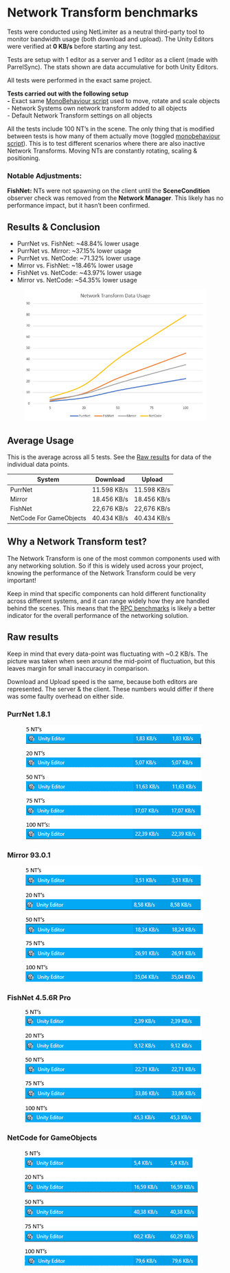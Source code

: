 # Network Transform benchmarks

Tests were conducted using NetLimiter as a neutral third-party tool to monitor bandwidth usage (both download and upload). The Unity Editors were verified at **0 KB/s** before starting any test.

Tests are setup with 1 editor as a server and 1 editor as a client (made with ParrelSync). The stats shown are data accumulative for both Unity Editors.

All tests were performed in the exact same project.

**Tests carried out with the following setup**\
**-** Exact same [MonoBehaviour script](https://gist.github.com/BobsiUnity/9e7379e7f6018ed10b32fa9460d0fe0e) used to move, rotate and scale objects\
\- Network Systems own network transform added to all objects\
\- Default Network Transform settings on all objects

All the tests include 100 NT’s in the scene. The only thing that is modified between tests is how many of them actually move (toggled [monobehaviour script](https://gist.github.com/BobsiUnity/9e7379e7f6018ed10b32fa9460d0fe0e)). This is to test different scenarios where there are also inactive Network Transforms. Moving NTs are constantly rotating, scaling & positioning.

### Notable Adjustments:

**FishNet:** NTs were not spawning on the client until the **SceneCondition** observer check was removed from the **Network Manager**. This likely has no performance impact, but it hasn’t been confirmed.

## Results & Conclusion

* PurrNet vs. FishNet: \~48.84% lower usage
* PurrNet vs. Mirror: \~37.15% lower usage
* PurrNet vs. NetCode: \~71.32% lower usage
* Mirror vs. FishNet: \~18.46% lower usage
* FishNet vs. NetCode: \~43.97% lower usage
* Mirror vs. NetCode: \~54.35% lower usage

<figure><img src="../../.gitbook/assets/image (5).png" alt=""><figcaption></figcaption></figure>

## Average Usage

This is the average across all 5 tests. See the [Raw results](network-transform-benchmarks.md#raw-results-1) for data of the individual data points.

| System                  | Download    | Upload      |
| ----------------------- | ----------- | ----------- |
| PurrNet                 | 11.598 KB/s | 11.598 KB/s |
| Mirror                  | 18.456 KB/s | 18.456 KB/s |
| FishNet                 | 22,676 KB/s | 22,676 KB/s |
| NetCode For GameObjects | 40.434 KB/s | 40.434 KB/s |

## Why a Network Transform test? <a href="#raw-results" id="raw-results"></a>

The Network Transform is one of the most common components used with any networking solution. So if this is widely used across your project, knowing the performance of the Network Transform could be very important!

Keep in mind that specific components can hold different functionality across different systems, and it can range widely how they are handled behind the scenes. This means that the [RPC benchmarks](performance.md) is likely a better indicator for the overall performance of the networking solution.



## Raw results <a href="#raw-results" id="raw-results"></a>

Keep in mind that every data-point was fluctuating with \~0.2 KB/s. The picture was taken when seen around the mid-point of fluctuation, but this leaves margin for small inaccuracy in comparison.

Download and Upload speed is the same, because both editors are represented. The server & the client. These numbers would differ if there was some faulty overhead on either side.

### PurrNet 1.8.1

<figure><img src="../../.gitbook/assets/image (30).png" alt=""><figcaption></figcaption></figure>

### Mirror 93.0.1

<figure><img src="../../.gitbook/assets/image (31).png" alt=""><figcaption></figcaption></figure>

### FishNet 4.5.6R Pro

<figure><img src="../../.gitbook/assets/image (32).png" alt=""><figcaption></figcaption></figure>

### NetCode for GameObjects

<figure><img src="../../.gitbook/assets/image (6).png" alt=""><figcaption></figcaption></figure>
